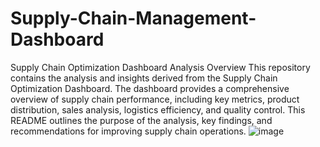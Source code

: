 # Supply-Chain-Management-Dashboard
Supply Chain Optimization Dashboard Analysis
Overview
This repository contains the analysis and insights derived from the Supply Chain Optimization Dashboard. The dashboard provides a comprehensive overview of supply chain performance, including key metrics, product distribution, sales analysis, logistics efficiency, and quality control. This README outlines the purpose of the analysis, key findings, and recommendations for improving supply chain operations.
![image](https://github.com/user-attachments/assets/33bce67a-0a38-412c-a849-b5b5069494b7)
